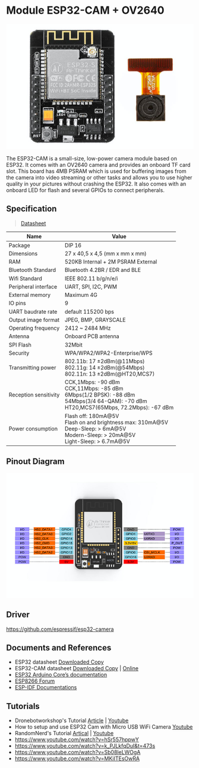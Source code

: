 # Module ESP32-CAM + OV2640

![ESP32-CAM](ESP32-CAM-Camera-Module.jpg)

The ESP32-CAM is a small-size, low-power camera module based on ESP32. It comes with an OV2640 camera and provides an onboard TF card slot. This board has 4MB PSRAM which is used for buffering images from the camera into video streaming or other tasks and allows you to use higher quality in your pictures without crashing the ESP32. It also comes with an onboard LED for flash and several GPIOs to connect peripherals.

## Specification
> [Datasheet](./ESP32-CAM_datasheet.pdf)

Name | Value
-|-
Package | DIP 16
Dimensions | 27 x 40,5 x 4,5 (mm x mm x mm)
RAM | 520KB Internal + 2M PSRAM External
Bluetooth Standard | Bluetooth 4.2BR / EDR and BLE
Wifi Standard | IEEE 802.11 b/g/n/e/i
Peripheral interface | UART, SPI, I2C, PWM
External memory | Maximum 4G
IO pins | 9
UART baudrate rate | default 115200 bps
Output image format | JPEG, BMP, GRAYSCALE
Operating frequency | 2412 ~ 2484 MHz
Antenna | Onboard PCB antenna
SPI Flash | 32Mbit
Security | WPA/WPA2/WPA2-Enterprise/WPS
Transmitting power | 802.11b: 17 ±2dBm(@11Mbps)<br>802.11g: 14 ±2dBm(@54Mbps)<br>802.11n: 13 ±2dBm(@HT20,MCS7)
Reception sensitivity | CCK,1Mbps: -90 dBm <br>CCK,11Mbps: -85 dBm<br>6Mbps(1/2 BPSK): -88 dBm<br>54Mbps(3/4 64-QAM): -70 dBm<br>HT20,MCS7(65Mbps, 72.2Mbps): -67 dBm
Power consumption |  Flash off: 180mA@5V<br> Flash on and brightness max: 310mA@5V<br> Deep-Sleep: > 6mA@5V<br> Modern-Sleep: > 20mA@5V<br> Light-Sleep: > 6.7mA@5V

## Pinout Diagram

![Alt text](ESP32-CAM-Pinout.jpg)

## Driver

https://github.com/espressif/esp32-camera

## Documents and References
- ESP32 datasheet [Downloaded Copy](./Docs/esp32_datasheet_en.pdf)
- ESP32-CAM datasheet [Downloaded Copy](./Docs/ESP32-CAM_datasheet.pdf) | [Online](https://components101.com/modules/esp32-cam-camera-module)
- [ESP32 Arduino Core’s documentation](https://docs.espressif.com/projects/arduino-esp32)
- [ESP8266 Forum](https://www.esp8266.com/)
- [ESP-IDF Documentations](https://docs.espressif.com/projects/esp-idf/en/latest/esp32/get-started/index.html)

## Tutorials
- Dronebotworkshop's Tutorial [Article](https://dronebotworkshop.com/esp32-cam-intro/) | [Youtube](https://www.youtube.com/watch?v=visj0KE5VtY)
- How to setup and use ESP32 Cam with Micro USB WiFi Camera [Youtube](https://www.youtube.com/watch?v=RCtVxZnjPmY)
- RandomNerd's Tutorial [Artical](https://randomnerdtutorials.com/esp32-cam-video-streaming-web-server-camera-home-assistant/) | [Youtube](https://www.youtube.com/watch?v=36p9To2hfak)
- https://www.youtube.com/watch?v=hSr557hppwY
- https://www.youtube.com/watch?v=k_PJLkfqDuI&t=473s
- https://www.youtube.com/watch?v=Sb08leLWOgA
- https://www.youtube.com/watch?v=MKiITEsOwRA